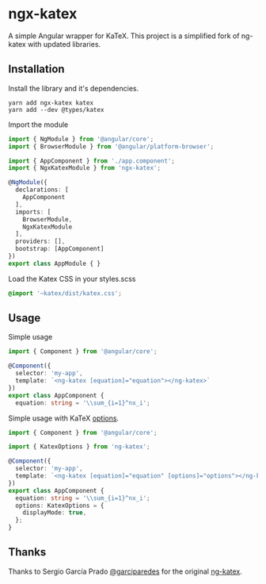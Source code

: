 # ngx-katex

A simple Angular wrapper for KaTeX.  This project is a simplified fork of ng-katex with updated libraries.

## Installation

Install the library and it's dependencies.

```
yarn add ngx-katex katex
yarn add --dev @types/katex
```

Import the module

```typescript
import { NgModule } from '@angular/core';
import { BrowserModule } from '@angular/platform-browser';

import { AppComponent } from './app.component';
import { NgxKatexModule } from 'ngx-katex';

@NgModule({
  declarations: [
    AppComponent
  ],
  imports: [
    BrowserModule,
    NgxKatexModule
  ],
  providers: [],
  bootstrap: [AppComponent]
})
export class AppModule { }
```

Load the Katex CSS in your styles.scss

```scss
@import '~katex/dist/katex.css';
```

## Usage

Simple usage

```typescript
import { Component } from '@angular/core';

@Component({
  selector: 'my-app',
  template: `<ng-katex [equation]="equation"></ng-katex>`
})
export class AppComponent {
  equation: string = '\\sum_{i=1}^nx_i';
```

Simple usage with KaTeX [options](https://katex.org/docs/options.html).

```typescript
import { Component } from '@angular/core';

import { KatexOptions } from 'ng-katex';

@Component({
  selector: 'my-app',
  template: `<ng-katex [equation]="equation" [options]="options"></ng-katex>`
})
export class AppComponent {
  equation: string = '\\sum_{i=1}^nx_i';
  options: KatexOptions = {
    displayMode: true,
  };
}
```

## Thanks

Thanks to Sergio García Prado [@garciparedes](https://garciparedes.me/) for the original [ng-katex](https://github.com/garciparedes/ng-katex).

